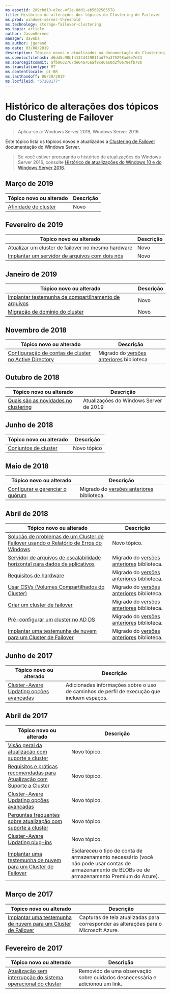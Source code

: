 ```yaml
---
ms.assetid: 289cbd10-e7ec-4f2e-8dd1-eb5692565578
title: Histórico de alterações dos tópicos do Clustering de Failover
ms.prod: windows-server-threshold
ms.technology: storage-failover-clustering
ms.topic: article
author: JasonGerend
manager: daveba
ms.author: jgerend
ms.date: 03/08/2019
description: Tópicos novos e atualizados na documentação do Clustering de Failover do Windows Server 2016
ms.openlocfilehash: d6dd5c98b14134d42901fad79a375298ad0e7e23
ms.sourcegitcommit: afb0602767de64a76aaf9ce6a60d2f0e78efb78b
ms.translationtype: MT
ms.contentlocale: pt-BR
ms.lasthandoff: 06/20/2019
ms.locfileid: "67280177"
---
```

# <a name="change-history-for-failover-clustering-topics"></a>Histórico de alterações dos tópicos do Clustering de Failover

>Aplica-se a: Windows Server 2019, Windows Server 2016

Este tópico lista os tópicos novos e atualizados a [Clustering de Failover](failover-clustering-overview.md) documentação do Windows Server.

> Se você estiver procurando o histórico de atualizações do Windows Server 2016, consulte [Histórico de atualizações do Windows 10 e do Windows Server 2016](https://support.microsoft.com/help/4000825/windows-10-and-windows-server-2016-update-history).

## <a name="march-2019"></a>Março de 2019

|Tópico novo ou alterado                                    |Descrição |
|--------------------------------------------------------|------------|
|[Afinidade de cluster](cluster-affinity.md)| Novo     |

## <a name="february-2019"></a>Fevereiro de 2019

|Tópico novo ou alterado                                    |Descrição |
|--------------------------------------------------------|------------|
| [Atualizar um cluster de failover no mesmo hardware](upgrade-option-same-hardware.md)| Novo |
|[Implantar um servidor de arquivos com dois nós](deploy-two-node-clustered-file-server.md)| Novo |

## <a name="january-2019"></a>Janeiro de 2019

|Tópico novo ou alterado                                    |Descrição |
|--------------------------------------------------------|------------|
|[Implantar testemunha de compartilhamento de arquivos](file-share-witness.md)    | Novo        |
|[Migração de domínio do cluster](cluster-domain-migration.md) | Novo        |

## <a name="november-2018"></a>Novembro de 2018

|Tópico novo ou alterado|Descrição|
|---|---|
|[Configuração de contas de cluster no Active Directory](configure-ad-accounts.md)|Migrado do [versões anteriores](https://docs.microsoft.com/previous-versions/windows/it-pro/windows-server-2008-R2-and-2008/) biblioteca|

## <a name="october-2018"></a>Outubro de 2018

|Tópico novo ou alterado|Descrição|
|---|---|
|[Quais são as novidades no clustering](whats-new-in-failover-clustering.md)| Atualizações do Windows Server de 2019|

## <a name="june-2018"></a>Junho de 2018

|Tópico novo ou alterado|Descrição|
|---|---|
|[Conjuntos de cluster](../storage/storage-spaces/cluster-sets.md)| Novo tópico|

## <a name="may-2018"></a>Maio de 2018

|Tópico novo ou alterado|Descrição|
|---|---|
|[Configurar e gerenciar o quórum](manage-cluster-quorum.md) | Migrado do [versões anteriores](https://docs.microsoft.com/previous-versions/windows/it-pro/windows-server-2012-R2-and-2012) biblioteca. |

## <a name="april-2018"></a>Abril de 2018

|Tópico novo ou alterado|Descrição|
|---|---|
|[Solução de problemas de um Cluster de Failover usando o Relatório de Erros do Windows](troubleshooting-using-WER-reports.md)| Novo tópico. |
|[Servidor de arquivos de escalabilidade horizontal para dados de aplicativos](sofs-overview.md)|Migrado do [versões anteriores](https://docs.microsoft.com/previous-versions/windows/it-pro/windows-server-2012-R2-and-2012) biblioteca.|
|[Requisitos de hardware](clustering-requirements.md)|Migrado do [versões anteriores](https://docs.microsoft.com/previous-versions/windows/it-pro/windows-server-2012-R2-and-2012) biblioteca.|
|[Usar CSVs (Volumes Compartilhados do Cluster)](failover-cluster-csvs.md)|Migrado do [versões anteriores](https://docs.microsoft.com/previous-versions/windows/it-pro/windows-server-2012-R2-and-2012) biblioteca.|
|[Criar um cluster de failover](create-failover-cluster.md)|Migrado do [versões anteriores](https://docs.microsoft.com/previous-versions/windows/it-pro/windows-server-2012-R2-and-2012) biblioteca.|
|[Pré-configurar um cluster no AD DS](prestage-cluster-adds.md)|Migrado do [versões anteriores](https://docs.microsoft.com/previous-versions/windows/it-pro/windows-server-2012-R2-and-2012) biblioteca.|
|[Implantar uma testemunha de nuvem para um Cluster de Failover](deploy-cloud-witness.md)|Migrado do [versões anteriores](https://docs.microsoft.com/previous-versions/windows/it-pro/windows-server-2012-R2-and-2012) biblioteca.|

## <a name="june-2017"></a>Junho de 2017

|Tópico novo ou alterado|Descrição|
|---|---|
|[Cluster-Aware Updating opções avançadas](cluster-aware-updating-options.md)|Adicionadas informações sobre o uso de caminhos de perfil de execução que incluem espaços.|

## <a name="april-2017"></a>Abril de 2017

|Tópico novo ou alterado|Descrição|
|---|---|
|[Visão geral da atualização com suporte a cluster](cluster-aware-updating.md)|Novo tópico.|
|[Requisitos e práticas recomendadas para Atualização com Suporte a Cluster](cluster-aware-updating-requirements.md)|Novo tópico.|
|[Cluster-Aware Updating opções avançadas](cluster-aware-updating-options.md)|Novo tópico.|
|[Perguntas frequentes sobre atualização com suporte a cluster](cluster-aware-updating-faq.md)|Novo tópico.|
|[Cluster-Aware Updating plug-ins](cluster-aware-updating-plug-ins.md)|Novo tópico.|
|[Implantar uma testemunha de nuvem para um Cluster de Failover](deploy-cloud-witness.md)|Esclareceu o tipo de conta de armazenamento necessário (você não pode usar contas de armazenamento de BLOBs ou de armazenamento Premium do Azure).|

## <a name="march-2017"></a>Março de 2017

|Tópico novo ou alterado|Descrição|
|---|---|
|[Implantar uma testemunha de nuvem para um Cluster de Failover](deploy-cloud-witness.md)| Capturas de tela atualizadas para corresponder as alterações para o Microsoft Azure.|

## <a name="february-2017"></a>Fevereiro de 2017

|Tópico novo ou alterado|Descrição|
|---|---|
|[Atualização sem interrupção do sistema operacional do cluster](Cluster-Operating-System-Rolling-Upgrade.md)|Removido de uma observação sobre cuidados desnecessária e adicionou um link.|